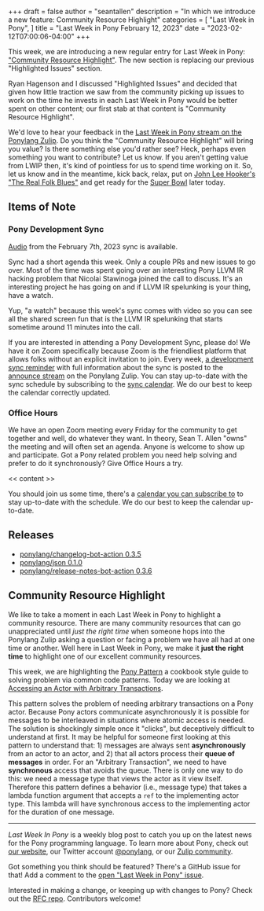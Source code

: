 +++
draft = false
author = "seantallen"
description = "In which we introduce a new feature: Community Resource Highlight"
categories = [
    "Last Week in Pony",
]
title = "Last Week in Pony February 12, 2023"
date = "2023-02-12T07:00:06-04:00"
+++

This week, we are introducing a new regular entry for Last Week in Pony: ["Community Resource Highlight"](#community-resource-highlight). The new section is replacing our previous "Highlighted Issues" section.

Ryan Hagenson and I discussed "Highlighted Issues" and decided that given how little traction we saw from the community picking up issues to work on the time he invests in each Last Week in Pony would be better spent on other content; our first stab at that content is "Community Resource Highlight".

We'd love to hear your feedback in the [Last Week in Pony stream on the Ponylang Zulip](https://ponylang.zulipchat.com/#narrow/stream/352355-last-week-in-pony). Do you think the "Community Resource Highlight" will bring you value? Is there something else you'd rather see? Heck, perhaps even something you want to contribute? Let us know. If you aren't getting value from LWIP then, it's kind of pointless for us to spend time working on it. So, let us know and in the meantime, kick back, relax, put on [John Lee Hooker's "The Real Folk Blues"](https://www.youtube.com/watch?v=5DsIl6bJrwY&list=PL9M2VK15IQq4abOtlMkrcqBulS9PNUO-N) and get ready for the [Super Bowl](https://www.youtube.com/watch?v=sS0qhHiyrfI) later today.

<!--more-->

## Items of Note

### Pony Development Sync

[Audio](https://sync-recordings.ponylang.io/r/2023_02_07.mp4) from the February 7th, 2023 sync is available.

Sync had a short agenda this week. Only a couple PRs and new issues to go over. Most of the time was spent going over an interesting Pony LLVM IR hacking problem that Nicolai Stawinoga joined the call to discuss. It's an interesting project he has going on and if LLVM IR spelunking is your thing, have a watch.

Yup, "a watch" because this week's sync comes with video so you can see all the shared screen fun that is the LLVM IR spelunking that starts sometime around 11 minutes into the call.

If you are interested in attending a Pony Development Sync, please do! We have it on Zoom specifically because Zoom is the friendliest platform that allows folks without an explicit invitation to join. Every week, [a development sync reminder](https://ponylang.zulipchat.com/#narrow/stream/189932-announce/topic/Sync.20Reminder) with full information about the sync is posted to the [announce stream](https://ponylang.zulipchat.com/#narrow/stream/189932-announce) on the Ponylang Zulip. You can stay up-to-date with the sync schedule by subscribing to the [sync calendar](https://calendar.google.com/calendar/ical/59jcru6f50mrpqbm7em4iclnkk%40group.calendar.google.com/public/basic.ics). We do our best to keep the calendar correctly updated.

### Office Hours

We have an open Zoom meeting every Friday for the community to get together and well, do whatever they want. In theory, Sean T. Allen "owns" the meeting and will often set an agenda. Anyone is welcome to show up and participate. Got a Pony related problem you need help solving and prefer to do it synchronously? Give Office Hours a try.

<< content >>

You should join us some time, there's a [calendar you can subscribe to](https://calendar.google.com/calendar/ical/4465e68ae24131ae00461a40893f2637a2c9ac510e311a44ff78680e2f183ce3%40group.calendar.google.com/public/basic.ics) to stay up-to-date with the schedule. We do our best to keep the calendar up-to-date.

## Releases

- [ponylang/changelog-bot-action 0.3.5](https://github.com/ponylang/changelog-bot-action/releases/tag/0.3.5)
- [ponylang/json 0.1.0](https://github.com/ponylang/json/releases/tag/0.1.0)
- [ponylang/release-notes-bot-action 0.3.6](https://github.com/ponylang/release-notes-bot-action/releases/tag/0.3.6)

## Community Resource Highlight

We like to take a moment in each Last Week in Pony to highlight a community resource. There are many community resources that can go unappreciated until _just the right time_ when someone hops into the Ponylang Zulip asking a question or facing a problem we have all had at one time or another. Well here in Last Week in Pony, we make it **just the right time** to highlight one of our excellent community resources.

This week, we are highlighting the [Pony Pattern](https://patterns.ponylang.io/) a cookbook style guide to solving problem via common code patterns. Today we are looking at [Accessing an Actor with Arbitrary Transactions](https://patterns.ponylang.io/async/access.html).

This pattern solves the problem of needing arbitrary transactions on a Pony actor. Because Pony actors communicate asynchronously it is possible for messages to be interleaved in situations where atomic access is needed. The solution is shockingly simple once it "clicks", but deceptively difficult to understand at first. It may be helpful for someone first looking at this pattern to understand that: 1) messages are always sent **asynchronously** from an actor to an actor, and 2) that all actors process their **queue of messages** in order. For an "Arbitrary Transaction", we need to have **synchronous** access that avoids the queue. There is only one way to do this: we need a message type that views the actor as it view itself. Therefore this pattern defines a behavior (i.e., message type) that takes a lambda function argument that accepts a `ref` to the implementing actor type. This lambda will have synchronous access to the implementing actor for the duration of one message.

---

_Last Week In Pony_ is a weekly blog post to catch you up on the latest news for the Pony programming language. To learn more about Pony, check out [our website](https://ponylang.io), our Twitter account [@ponylang](https://twitter.com/ponylang), or our [Zulip community](https://ponylang.zulipchat.com).

Got something you think should be featured? There's a GitHub issue for that! Add a comment to the [open "Last Week in Pony" issue](https://github.com/ponylang/ponylang.github.io/issues?q=is%3Aissue+is%3Aopen+label%3Alast-week-in-pony).

Interested in making a change, or keeping up with changes to Pony? Check out the [RFC repo](https://github.com/ponylang/rfcs). Contributors welcome!
